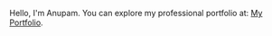 Hello, I'm Anupam.
You can explore my professional portfolio at: [My Portfolio](https://anupam-pujari.github.io/my_portfolio/).
